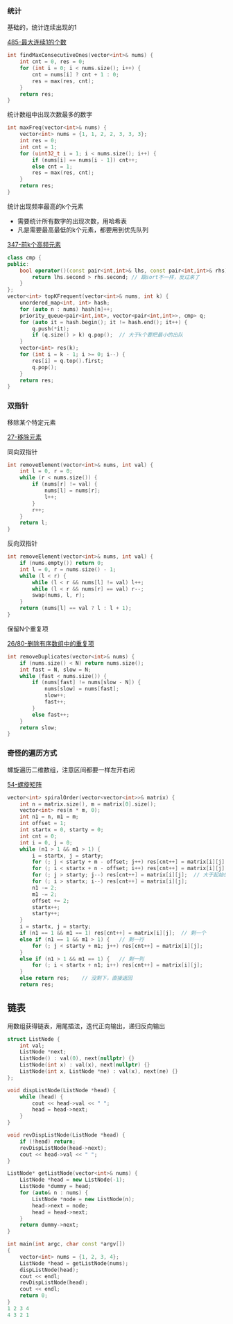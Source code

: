 

### 统计

基础的，统计连续出现的1

[485-最大连续1的个数](https://kavinwkp.github.io/2021/06/17/LeetCode-485-%E6%9C%80%E5%A4%A7%E8%BF%9E%E7%BB%AD1%E7%9A%84%E4%B8%AA%E6%95%B0/)
```cpp
int findMaxConsecutiveOnes(vector<int>& nums) {
    int cnt = 0, res = 0;
    for (int i = 0; i < nums.size(); i++) {
        cnt = nums[i] ? cnt + 1 : 0;
        res = max(res, cnt);
    }
    return res;
}
```

统计数组中出现次数最多的数字

```cpp
int maxFreq(vector<int>& nums) {
    vector<int> nums = {1, 1, 2, 2, 3, 3, 3};
    int res = 0;
    int cnt = 1;
    for (uint32_t i = 1; i < nums.size(); i++) {
        if (nums[i] == nums[i - 1]) cnt++;
        else cnt = 1;
        res = max(res, cnt);
    }
    return res;
}
```

统计出现频率最高的k个元素
+ 需要统计所有数字的出现次数，用哈希表
+ 凡是需要最高最低的k个元素，都要用到优先队列

[347-前k个高频元素](https://kavinwkp.github.io/2021/09/22/LeetCode-347-%E5%89%8Dk%E4%B8%AA%E9%AB%98%E9%A2%91%E5%85%83%E7%B4%A0/)
```cpp
class cmp {
public:
    bool operator()(const pair<int,int>& lhs, const pair<int,int>& rhs) {
        return lhs.second > rhs.second; // 跟sort不一样，反过来了
    }
};
vector<int> topKFrequent(vector<int>& nums, int k) {
    unordered_map<int, int> hash;
    for (auto n : nums) hash[n]++;
    priority_queue<pair<int,int>, vector<pair<int,int>>, cmp> q;
    for (auto it = hash.begin(); it != hash.end(); it++) {
        q.push(*it);
        if (q.size() > k) q.pop();  // 大于k个要把最小的出队
    } 
    vector<int> res(k);
    for (int i = k - 1; i >= 0; i--) {
        res[i] = q.top().first;
        q.pop();
    }
    return res;
}
```

### 双指针

移除某个特定元素

[27-移除元素](https://kavinwkp.github.io/2021/05/27/LeetCode-27-%E7%A7%BB%E9%99%A4%E5%85%83%E7%B4%A0/)

同向双指针
```cpp
int removeElement(vector<int>& nums, int val) {
    int l = 0, r = 0;
    while (r < nums.size()) {
        if (nums[r] != val) {
            nums[l] = nums[r];
            l++;
        }
        r++;
    }
    return l;
}
```
反向双指针
```cpp
int removeElement(vector<int>& nums, int val) {
    if (nums.empty()) return 0;
    int l = 0, r = nums.size() - 1;
    while (l < r) {
        while (l < r && nums[l] != val) l++;
        while (l < r && nums[r] == val) r--;
        swap(nums, l, r);
    }
    return (nums[l] == val ? l : l + 1);
}
```

保留N个重复项

[26/80-删除有序数组中的重复项](https://kavinwkp.github.io/2021/04/27/LeetCode-26-%E5%88%A0%E9%99%A4%E6%9C%89%E5%BA%8F%E6%95%B0%E7%BB%84%E4%B8%AD%E7%9A%84%E9%87%8D%E5%A4%8D%E9%A1%B9/)

```cpp
int removeDuplicates(vector<int>& nums) {
    if (nums.size() < N) return nums.size();
    int fast = N, slow = N;
    while (fast < nums.size()) {
        if (nums[fast] != nums[slow - N]) {
            nums[slow] = nums[fast];
            slow++;
            fast++;
        }
        else fast++;
    }
    return slow;
}
```

### 奇怪的遍历方式

螺旋遍历二维数组，注意区间都要一样左开右闭

[54-螺旋矩阵](https://kavinwkp.github.io/2021/06/05/LeetCode-54-%E8%9E%BA%E6%97%8B%E7%9F%A9%E9%98%B5/)

```cpp
vector<int> spiralOrder(vector<vector<int>>& matrix) {
    int n = matrix.size(), m = matrix[0].size();
    vector<int> res(n * m, 0);
    int n1 = n, m1 = m;
    int offset = 1;
    int startx = 0, starty = 0;
    int cnt = 0;
    int i = 0, j = 0;
    while (n1 > 1 && m1 > 1) {
        i = startx, j = starty;
        for (; j < starty + m - offset; j++) res[cnt++] = matrix[i][j];
        for (; i < startx + n - offset; i++) res[cnt++] = matrix[i][j];
        for (; j > starty; j--) res[cnt++] = matrix[i][j];  // 大于起始位置
        for (; i > startx; i--) res[cnt++] = matrix[i][j];
        n1 -= 2;
        m1 -= 2;
        offset += 2;
        startx++;
        starty++;
    }
    i = startx, j = starty;
    if (n1 == 1 && m1 == 1) res[cnt++] = matrix[i][j];  // 剩一个
    else if (n1 == 1 && m1 > 1) {   // 剩一行
        for (; j < starty + m1; j++) res[cnt++] = matrix[i][j];
    }
    else if (n1 > 1 && m1 == 1) {   // 剩一列
        for (; i < startx + n1; i++) res[cnt++] = matrix[i][j];
    }
    else return res;    // 没剩下，直接返回
    return res;
```


## 链表

用数组获得链表，用尾插法，迭代正向输出，递归反向输出

```cpp
struct ListNode {
    int val;
    ListNode *next;
    ListNode() : val(0), next(nullptr) {}
    ListNode(int x) : val(x), next(nullptr) {}
    ListNode(int x, ListNode *ne) : val(x), next(ne) {}
};

void dispListNode(ListNode *head) {
    while (head) {
        cout << head->val << " ";
        head = head->next;
    }
}

void revDispListNode(ListNode *head) {
    if (!head) return;
    revDispListNode(head->next);
    cout << head->val << " ";
}

ListNode* getListNode(vector<int>& nums) {
    ListNode *head = new ListNode(-1);
    ListNode *dummy = head;
    for (auto& n : nums) {
        ListNode *node = new ListNode(n);
        head->next = node;
        head = head->next;
    }
    return dummy->next;
}

int main(int argc, char const *argv[])
{
    vector<int> nums = {1, 2, 3, 4};
    ListNode *head = getListNode(nums);
    dispListNode(head);
    cout << endl;
    revDispListNode(head);
    cout << endl;
    return 0;
}
1 2 3 4
4 3 2 1
```